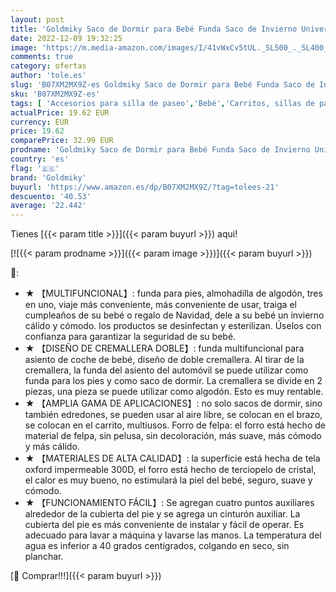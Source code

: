 ```yaml
---
layout: post
title: 'Goldmiky Saco de Dormir para Bebé Funda Saco de Invierno Universal para Cochecito y Silla de Paseo con protección Antideslizante  Impermeable a Prueba de Viento a Prueba de Frío Desmontable  Gris '
date: 2022-12-09 19:32:25
image: 'https://m.media-amazon.com/images/I/41vWxCv5tUL._SL500_._SL400_.jpg'
comments: true
category: ofertas
author: 'tole.es'
slug: 'B07XM2MX9Z-es Goldmiky Saco de Dormir para Bebé Funda Saco de Invierno...'
sku: 'B07XM2MX9Z-es'
tags: [ 'Accesorios para silla de paseo','Bebé','Carritos, sillas de paseo y accesorios','Sacos de abrigo para carritos','bebé','goldmiky','🇪🇸', ]
actualPrice: 19.62 EUR
currency: EUR
price: 19.62
comparePrice: 32.99 EUR
prodname: 'Goldmiky Saco de Dormir para Bebé Funda Saco de Invierno Universal para Cochecito y Silla de Paseo con protección Antideslizante  Impermeable a Prueba de Viento a Prueba de Frío Desmontable  Gris '
country: 'es'
flag: '🇪🇸'
brand: 'Goldmiky'
buyurl: 'https://www.amazon.es/dp/B07XM2MX9Z/?tag=tolees-21'
descuento: '40.53'
average: '22.442'
---
```


Tienes [{{< param title >}}]({{< param buyurl >}}) aqui!

[![{{< param prodname >}}]({{< param image >}})]({{< param buyurl >}})

🔎:

- ★ 【MULTIFUNCIONAL】: funda para pies, almohadilla de algodón, tres en uno, viaje más conveniente, más conveniente de usar, traiga el cumpleaños de su bebé o regalo de Navidad, dele a su bebé un invierno cálido y cómodo. los productos se desinfectan y esterilizan. Úselos con confianza para garantizar la seguridad de su bebé.
- ★ 【DISEÑO DE CREMALLERA DOBLE】: funda multifuncional para asiento de coche de bebé, diseño de doble cremallera. Al tirar de la cremallera, la funda del asiento del automóvil se puede utilizar como funda para los pies y como saco de dormir. La cremallera se divide en 2 piezas, una pieza se puede utilizar como algodón. Esto es muy rentable.
- ★ 【AMPLIA GAMA DE APLICACIONES】: no solo sacos de dormir, sino también edredones, se pueden usar al aire libre, se colocan en el brazo, se colocan en el carrito, multiusos. Forro de felpa: el forro está hecho de material de felpa, sin pelusa, sin decoloración, más suave, más cómodo y más cálido.
- ★ 【MATERIALES DE ALTA CALIDAD】: la superficie está hecha de tela oxford impermeable 300D, el forro está hecho de terciopelo de cristal, el calor es muy bueno, no estimulará la piel del bebé, seguro, suave y cómodo.
- ★ 【FUNCIONAMIENTO FÁCIL】: Se agregan cuatro puntos auxiliares alrededor de la cubierta del pie y se agrega un cinturón auxiliar. La cubierta del pie es más conveniente de instalar y fácil de operar. Es adecuado para lavar a máquina y lavarse las manos. La temperatura del agua es inferior a 40 grados centígrados, colgando en seco, sin planchar.

[🛒 Comprar!!!]({{< param buyurl >}})
